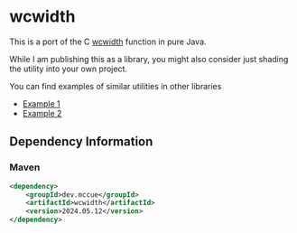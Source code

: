# wcwidth

This is a port of the C [wcwidth](https://man7.org/linux/man-pages/man3/wcwidth.3.html) function in pure
Java.

While I am publishing this as a library, you might also consider just shading the utility into your own project.

You can find examples of similar utilities in other libraries
- [Example 1](https://docs.oracle.com/en/graalvm/jdk/21/sdk/org/graalvm/shadowed/org/jline/utils/WCWidth.html)
- [Example 2](https://github.com/termd/termd/blob/master/src/main/java/io/termd/core/util/Wcwidth.java)

## Dependency Information

### Maven
```xml
<dependency>
    <groupId>dev.mccue</groupId>
    <artifactId>wcwidth</artifactId>
    <version>2024.05.12</version>
</dependency>
```